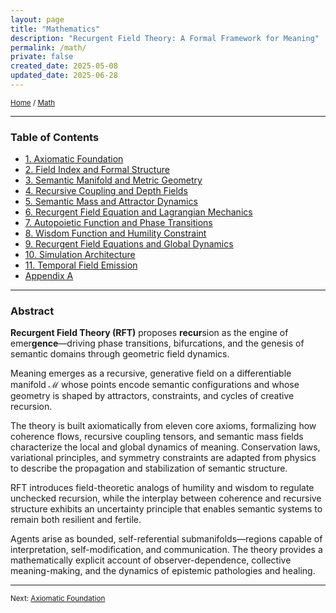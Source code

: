 ```yaml
---
layout: page
title: "Mathematics"
description: "Recurgent Field Theory: A Formal Framework for Meaning"
permalink: /math/
private: false
created_date: 2025-05-08
updated_date: 2025-06-28
---
```


<small>[Home](/) / [Math](/math/)</small>

---

### Table of Contents

- [1. Axiomatic Foundation](/math/01-axiomatic-foundation/)
- [2. Field Index and Formal Structure](/math/02-field-index/)
- [3. Semantic Manifold and Metric Geometry](/math/03-semantic-manifold/)
- [4. Recursive Coupling and Depth Fields](/math/04-recursive-coupling/)
- [5. Semantic Mass and Attractor Dynamics](/math/05-semantic-mass/)
- [6. Recurgent Field Equation and Lagrangian Mechanics](/math/06-recurgent-field-equation/)
- [7. Autopoietic Function and Phase Transitions](/math/07-autopoietic-function/)
- [8. Wisdom Function and Humility Constraint](/math/08-wisdom-function/)
- [9. Recurgent Field Equations and Global Dynamics](/math/09-recurgent-field-equations/)
- [10. Simulation Architecture](/math/10-simulation-architecture/)
- [11. Temporal Field Emission](/math/11-temporal-field-emission/)
- [Appendix A](/math/appendix-a/) 

---

### **Abstract**

**Recurgent Field Theory (RFT)** proposes **recur**sion as the engine of emer**gence**—driving phase transitions, bifurcations, and the genesis of semantic domains through geometric field dynamics.

Meaning emerges as a recursive, generative field on a differentiable manifold $\mathcal{M}$ whose points encode semantic configurations and whose geometry is shaped by attractors, constraints, and cycles of creative recursion. 

The theory is built axiomatically from eleven core axioms, formalizing how coherence flows, recursive coupling tensors, and semantic mass fields characterize the local and global dynamics of meaning. Conservation laws, variational principles, and symmetry constraints are adapted from physics to describe the propagation and stabilization of semantic structure.

RFT introduces field-theoretic analogs of humility and wisdom to regulate unchecked recursion, while the interplay between coherence and recursive structure exhibits an uncertainty principle that enables semantic systems to remain both resilient and fertile.

Agents arise as bounded, self-referential submanifolds—regions capable of interpretation, self-modification, and communication. The theory provides a mathematically explicit account of observer-dependence, collective meaning-making, and the dynamics of epistemic pathologies and healing.

---

<small>Next: [Axiomatic Foundation](/math/01-axiomatic-foundation/)</small>
